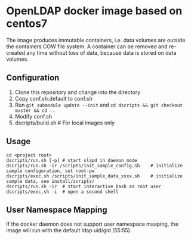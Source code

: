 # OpenLDAP docker image based on centos7     

The image produces immutable containers, i.e. data volumes are outside the
containers COW file system. A container can be removed and re-created
any time without loss of data, because data is stored on data volumes.

## Configuration

1. Clone this repository and change into the directory 
2. Copy conf.sh.default to conf.sh
3. Run `git submodule update --init` and `cd dscripts && git checkout master && cd ..`
4. Modify conf.sh
5. dscripts/build.sh  # For local images only

## Usage

    cd <project root>
    dscripts/run.sh [-p] # start slapd in daemon mode
    dscripts/run.sh -ir /scripts/init_sample_config.sh    # initialize sample configuration, set root-pw
    dscripts/exec.sh /scripts/init_sample_data_xxxx.sh    # initialize sample data, see install/scripts/
    dscripts/run.sh -ir  # start interactive bash as root user  
    dscripts/exec.sh -i  # open a second shell

## User Namespace Mapping

If the docker daemon does not support user namespace maaping, the image will run with the
default ldap uid/gid (55:55).